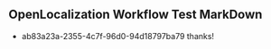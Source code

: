 ## OpenLocalization Workflow Test MarkDown
* ab83a23a-2355-4c7f-96d0-94d18797ba79 thanks!

<!--HONumber=Aug16_HO2-->


